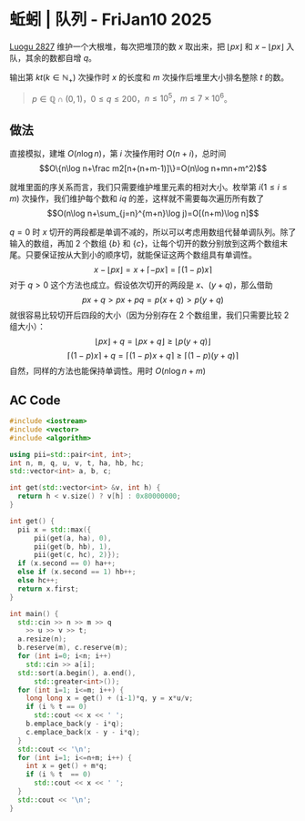 # 蚯蚓 | 队列 - FriJan10 2025
[Luogu 2827](https://www.luogu.com.cn/problem/P2827)
维护一个大根堆，每次把堆顶的数 $x$ 取出来，把 $\lfloor px\rfloor$ 和 $x-\lfloor px\rfloor$ 入队，其余的数都自增 $q$。

输出第 $kt(k\in\mathbb N_+)$ 次操作时 $x$ 的长度和 $m$ 次操作后堆里大小排名整除 $t$ 的数。

> $p\in\mathbb Q\cap(0,1)$，$0\le q\le200$，$n\le10^5$，$m\le7\times10^6$。

## 做法
直接模拟，建堆 $O(n\log n)$，第 $i$ 次操作用时 $O(n+i)$，总时间
$$O\{n\log n+\frac m2[n+(n+m-1)]\}=O(n\log n+mn+m^2)$$

就堆里面的序关系而言，我们只需要维护堆里元素的相对大小。枚举第 $i(1\le i\le m)$ 次操作，我们维护每个数和 $iq$ 的差，这样就不需要每次遍历所有数了
$$O(n\log n+\sum_{j=n}^{m+n}\log j)=O[(n+m)\log n]$$

$q=0$ 时 $x$ 切开的两段都是单调不减的，所以可以考虑用数组代替单调队列。除了输入的数组，再加 $2$ 个数组 $\{b\}$ 和 $\{c\}$，让每个切开的数分别放到这两个数组末尾。只要保证按从大到小的顺序切，就能保证这两个数组具有单调性。
$$x-\lfloor px\rfloor=x+\lceil-px\rceil=\lceil(1-p)x\rceil$$
对于 $q>0$ 这个方法也成立。假设依次切开的两段是 $x$、$(y+q)$，那么借助
$$px+q>px+pq=p(x+q)>p(y+q)$$
就很容易比较切开后四段的大小（因为分别存在 $2$ 个数组里，我们只需要比较 $2$ 组大小）：
$$\lfloor px\rfloor+q=\lfloor px+q\rfloor\ge\lfloor p(y+q)\rfloor$$
$$\lceil (1-p)x\rceil+q=\lceil (1-p)x+q\rceil\ge\lceil (1-p)(y+q)\rceil$$
自然，同样的方法也能保持单调性。用时 $O(n\log n+m)$

## AC Code
```cpp
#include <iostream>
#include <vector>
#include <algorithm>

using pii=std::pair<int, int>;
int n, m, q, u, v, t, ha, hb, hc;
std::vector<int> a, b, c;

int get(std::vector<int> &v, int h) {
  return h < v.size() ? v[h] : 0x80000000;
}

int get() {
  pii x = std::max({
      pii(get(a, ha), 0),
      pii(get(b, hb), 1),
      pii(get(c, hc), 2)});
  if (x.second == 0) ha++;
  else if (x.second == 1) hb++;
  else hc++;
  return x.first;
}

int main() {
  std::cin >> n >> m >> q
    >> u >> v >> t;
  a.resize(n);
  b.reserve(m), c.reserve(m);
  for (int i=0; i<n; i++)
    std::cin >> a[i];
  std::sort(a.begin(), a.end(),
      std::greater<int>());
  for (int i=1; i<=m; i++) {
    long long x = get() + (i-1)*q, y = x*u/v;
    if (i % t == 0) 
      std::cout << x << ' ';
    b.emplace_back(y - i*q);
    c.emplace_back(x - y - i*q);
  }
  std::cout << '\n';
  for (int i=1; i<=n+m; i++) {
    int x = get() + m*q;
    if (i % t  == 0)
      std::cout << x << ' ';
  }
  std::cout << '\n';
}
```
